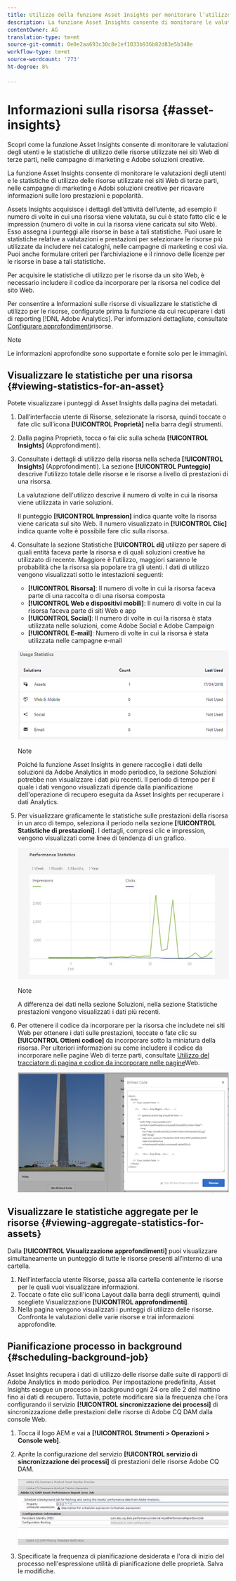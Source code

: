 ```yaml
---
title: Utilizzo della funzione Asset Insights per monitorare l’utilizzo delle immagini
description: La funzione Asset Insights consente di monitorare le valutazioni degli utenti e le statistiche di utilizzo di immagini utilizzate in siti Web di terze parti, campagne di marketing e  Adobi  soluzioni creative.
contentOwner: AG
translation-type: tm+mt
source-git-commit: 0e0e2aa693c30c8e1ef1033b936b82d83e5b348e
workflow-type: tm+mt
source-wordcount: '773'
ht-degree: 8%

---
```



# Informazioni sulla risorsa {#asset-insights}

Scopri come la funzione Asset Insights consente di monitorare le valutazioni degli utenti e le statistiche di utilizzo delle risorse utilizzate nei siti Web di terze parti, nelle campagne di marketing e  Adobe  soluzioni creative.

La funzione Asset Insights consente di monitorare le valutazioni degli utenti e le statistiche di utilizzo delle risorse utilizzate nei siti Web di terze parti, nelle campagne di marketing e  Adobi  soluzioni creative per ricavare informazioni sulle loro prestazioni e popolarità.

Assets Insights acquisisce i dettagli dell’attività dell’utente, ad esempio il numero di volte in cui una risorsa viene valutata, su cui è stato fatto clic e le impression (numero di volte in cui la risorsa viene caricata sul sito Web). Esso assegna i punteggi alle risorse in base a tali statistiche. Puoi usare le statistiche relative a valutazioni e prestazioni per selezionare le risorse più utilizzate da includere nei cataloghi, nelle campagne di marketing e così via. Puoi anche formulare criteri per l’archiviazione e il rinnovo delle licenze per le risorse in base a tali statistiche.

Per acquisire le statistiche di utilizzo per le risorse da un sito Web, è necessario includere il codice da incorporare per la risorsa nel codice del sito Web.

Per consentire a Informazioni sulle risorse di visualizzare le statistiche di utilizzo per le risorse, configurate prima la funzione da cui recuperare i dati di reporting [!DNL Adobe Analytics]. Per informazioni dettagliate, consultate [Configurare approfondimenti](touch-ui-configuring-asset-insights.md)risorse.

>[!NOTE]
>
>Le informazioni approfondite sono supportate e fornite solo per le immagini.

## Visualizzare le statistiche per una risorsa {#viewing-statistics-for-an-asset}

Potete visualizzare i punteggi di Asset Insights dalla pagina dei metadati.

1. Dall’interfaccia utente di Risorse, selezionate la risorsa, quindi toccate o fate clic sull’icona **[!UICONTROL Proprietà]** nella barra degli strumenti.
1. Dalla pagina Proprietà, tocca o fai clic sulla scheda **[!UICONTROL Insights]** (Approfondimenti).
1. Consultate i dettagli di utilizzo della risorsa nella scheda **[!UICONTROL Insights]** (Approfondimenti). La sezione **[!UICONTROL Punteggio]** descrive l’utilizzo totale delle risorse e le risorse a livello di prestazioni di una risorsa.

   La valutazione dell&#39;utilizzo descrive il numero di volte in cui la risorsa viene utilizzata in varie soluzioni.

   Il punteggio **[!UICONTROL Impression]** indica quante volte la risorsa viene caricata sul sito Web. Il numero visualizzato in **[!UICONTROL Clic]** indica quante volte è possibile fare clic sulla risorsa.

1. Consultate la sezione Statistiche **[!UICONTROL di]** utilizzo per sapere di quali entità faceva parte la risorsa e di quali soluzioni creative ha utilizzato di recente. Maggiore è l’utilizzo, maggiori saranno le probabilità che la risorsa sia popolare tra gli utenti. I dati di utilizzo vengono visualizzati sotto le intestazioni seguenti:

   * **[!UICONTROL Risorsa]**: Il numero di volte in cui la risorsa faceva parte di una raccolta o di una risorsa composta
   * **[!UICONTROL Web e dispositivi mobili]**: Il numero di volte in cui la risorsa faceva parte di siti Web e app
   * **[!UICONTROL Social]**: Il numero di volte in cui la risorsa è stata utilizzata nelle soluzioni, come  Adobe Social e  Adobe Campaign
   * **[!UICONTROL E-mail]**: Numero di volte in cui la risorsa è stata utilizzata nelle campagne e-mail

   ![usage_statistics](assets/usage_statistics.png)

   >[!NOTE]
   >
   >Poiché la funzione Asset Insights in genere raccoglie i dati delle soluzioni da  Adobe Analytics in modo periodico, la sezione Soluzioni potrebbe non visualizzare i dati più recenti. Il periodo di tempo per il quale i dati vengono visualizzati dipende dalla pianificazione dell&#39;operazione di recupero eseguita da Asset Insights per recuperare i dati Analytics.

1. Per visualizzare graficamente le statistiche sulle prestazioni della risorsa in un arco di tempo, seleziona il periodo nella sezione **[!UICONTROL Statistiche di prestazioni]**. I dettagli, compresi clic e impression, vengono visualizzati come linee di tendenza di un grafico.

   ![chlimage_1-3](assets/chlimage_1-3.jpeg)

   >[!NOTE]
   >
   >A differenza dei dati nella sezione Soluzioni, nella sezione Statistiche prestazioni vengono visualizzati i dati più recenti.

1. Per ottenere il codice da incorporare per la risorsa che includete nei siti Web per ottenere i dati sulle prestazioni, toccate o fate clic su **[!UICONTROL Ottieni codice]** da incorporare sotto la miniatura della risorsa. Per ulteriori informazioni su come includere il codice da incorporare nelle pagine Web di terze parti, consultate [Utilizzo del tracciatore di pagina e codice da incorporare nelle pagine](touch-ui-using-page-tracker.md)Web.

   ![chlimage_1-303](assets/chlimage_1-303.png)

## Visualizzare le statistiche aggregate per le risorse {#viewing-aggregate-statistics-for-assets}

Dalla **[!UICONTROL Visualizzazione approfondimenti]** puoi visualizzare simultaneamente un punteggio di tutte le risorse presenti all’interno di una cartella.

1. Nell’interfaccia utente Risorse, passa alla cartella contenente le risorse per le quali vuoi visualizzare informazioni.
1. Toccate o fate clic sull&#39;icona Layout dalla barra degli strumenti, quindi scegliete Visualizzazione **[!UICONTROL approfondimenti]**.
1. Nella pagina vengono visualizzati i punteggi di utilizzo delle risorse. Confronta le valutazioni delle varie risorse e trai informazioni approfondite.

## Pianificazione processo in background {#scheduling-background-job}

Asset Insights recupera i dati di utilizzo delle risorse dalle suite di rapporti di  Adobe Analytics in modo periodico. Per impostazione predefinita, Asset Insights esegue un processo in background ogni 24 ore alle 2 del mattino fino ai dati di recupero. Tuttavia, potete modificare sia la frequenza che l’ora configurando il servizio **[!UICONTROL sincronizzazione dei processi]** di sincronizzazione delle prestazioni delle risorse di Adobe CQ DAM dalla console Web.

1. Tocca il logo AEM e vai a **[!UICONTROL Strumenti > Operazioni > Console web]**.
1. Aprite la configurazione del servizio **[!UICONTROL servizio di sincronizzazione dei processi]** di prestazioni delle risorse Adobe CQ DAM.

   ![chlimage_1-304](assets/chlimage_1-304.png)

1. Specificate la frequenza di pianificazione desiderata e l&#39;ora di inizio del processo nell&#39;espressione utilità di pianificazione delle proprietà. Salva le modifiche.

